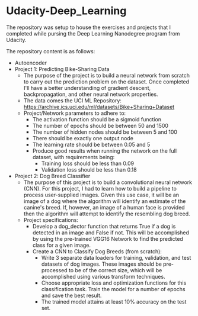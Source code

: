 # Udacity-Deep_Learning

The repository was setup to house the exercises and projects that I completed while pursing the Deep Learning Nanodegree program from Udacity. 

The repository content is as follows:
- Autoencoder
- Project 1: Predicting Bike-Sharing Data
  - The purpose of the project is to build a neural network from scratch to carry out the prediction problem on the dataset. Once completed I'll have a better understanding of gradient descent, backpropagation, and other neural network properties. 
  - The data comes the UCI ML Repository: https://archive.ics.uci.edu/ml/datasets/Bike+Sharing+Dataset
  - Project/Network parameters to adhere to:
    - The activation function should be a sigmoid function
    - The number of epochs should be between 50 and 1500
    - The number of hidden nodes should be between 5 and 100
    - There should be exactly one output node 
    - The learning rate should be between 0.05 and 5
    - Produce good results when running the network on the full dataset, with requirements being:
      - Training loss should be less than 0.09 
      - Validation loss should be less than 0.18
- Project 2: Dog Breed Classifier 
  - The purpose of this project is to build a convolutional neural network (CNN). For this project, I had to learn how to build a pipeline to process user-supplied images. Given this use case, it will be an image of a dog where the algorithm will identify an estimate of the canine's breed. If, however, an image of a human face is provided then the algorithm will attempt to identify the resembling dog breed. 
  - Project specifications:
    - Develop a dog_dector function that returns True if a dog is detected in an image and False if not. This will be accomplished by using the pre-trained VGG16 Network to find the predicted class for a given image. 
    - Create a CNN to Classify Dog Breeds (from scratch):
      - Write 3 separate data loaders for training, validation, and test datasets of dog images. These images should be pre-processed to be of the correct size, which will be accomplished using various transform techniques. 
      - Choose appropriate loss and optimization functions for this classification task. Train the model for a number of epochs and save the best result.
      - The trained model attains at least 10% accuracy on the test set. 
